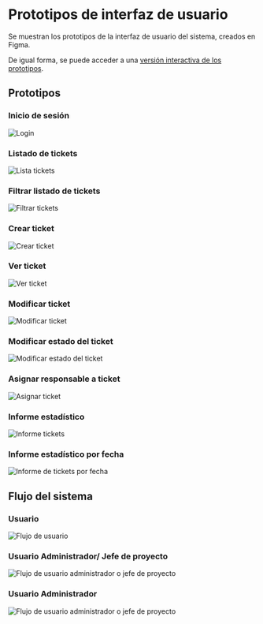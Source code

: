 # Prototipos de interfaz de usuario

Se muestran los prototipos de la interfaz de usuario del sistema, creados en Figma.

De igual forma, se puede acceder a una [versión interactiva de los prototipos](https://www.figma.com/proto/SlBI9LmYLmnW4YdWCrrb7q/TiCKET?type=design&node-id=2-385&viewport=-255%2C257%2C0.12&t=505QObReTUULZ7ya-0&scaling=scale-down&starting-point-node-id=2%3A385).

## Prototipos

### Inicio de sesión
![Login](./../imagenes/interfaces/Login.png?raw=true)

### Listado de tickets
![Lista tickets](./../imagenes/interfaces/VistaTickets.png?raw=true)

### Filtrar listado de tickets
![Filtrar tickets](./../imagenes/interfaces/FiltrarTickets.png?raw=true)

### Crear ticket
![Crear ticket](./../imagenes/interfaces/CrearTicket.png?raw=true)

### Ver ticket
![Ver ticket](./../imagenes/interfaces/VerTicket.png?raw=true)

### Modificar ticket
![Modificar ticket](./../imagenes/interfaces/ModificarTicket.png?raw=true)

### Modificar estado del ticket
![Modificar estado del ticket](./../imagenes/interfaces/ModificarEstado.png?raw=true)

### Asignar responsable a ticket
![Asignar ticket](./../imagenes/interfaces/AsignarTicket.png?raw=true)



### Informe estadístico
![Informe tickets](./../imagenes/interfaces/Informe.png?raw=true)

### Informe estadístico por fecha
![Informe de tickets por fecha](./../imagenes/interfaces/InformeFecha.png?raw=true)

## Flujo del sistema

### Usuario

![Flujo de usuario](./../imagenes/interfaces/FlujoUsuario.png?raw=true)

### Usuario Administrador/ Jefe de proyecto
![Flujo de usuario administrador o jefe de proyecto](./../imagenes/interfaces/FlujoAdmin1.png?raw=true)

### Usuario Administrador
![Flujo de usuario administrador o jefe de proyecto](./../imagenes/interfaces/FlujoAdmin2.png?raw=true) 
